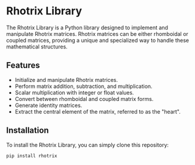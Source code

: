 # Rhotrix Library

The Rhotrix Library is a Python library designed to implement and manipulate Rhotrix matrices. Rhotrix matrices can be either rhomboidal or coupled matrices, providing a unique and specialized way to handle these mathematical structures.

## Features

- Initialize and manipulate Rhotrix matrices.
- Perform matrix addition, subtraction, and multiplication.
- Scalar multiplication with integer or float values.
- Convert between rhomboidal and coupled matrix forms.
- Generate identity matrices.
- Extract the central element of the matrix, referred to as the "heart".

## Installation

To install the Rhotrix Library, you can simply clone this repository:

```sh
pip install rhotrix
```